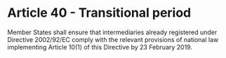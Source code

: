 # Article 40 - Transitional period


Member States shall ensure that intermediaries already registered under Directive 2002/92/EC comply with the relevant provisions of national law implementing Article 10(1) of this Directive by 23 February 2019.
